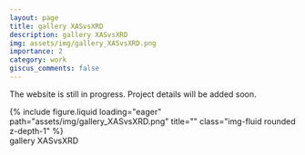 ```yaml
---
layout: page
title: gallery XASvsXRD
description: gallery XASvsXRD
img: assets/img/gallery_XASvsXRD.png
importance: 2
category: work
giscus_comments: false
---
```


The website is still in progress. Project details will be added soon.


<div class="row">
    <div class="col-sm mt-3 mt-md-0">
        {% include figure.liquid loading="eager" path="assets/img/gallery_XASvsXRD.png" title="" class="img-fluid rounded z-depth-1" %}
    </div>
</div>
<div class="caption">
    gallery XASvsXRD
</div>
